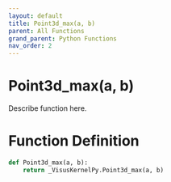 ```yaml
---
layout: default
title: Point3d_max(a, b)
parent: All Functions
grand_parent: Python Functions
nav_order: 2
---
```


# Point3d_max(a, b)

Describe function here.

# Function Definition

```python
def Point3d_max(a, b):
    return _VisusKernelPy.Point3d_max(a, b)
```
